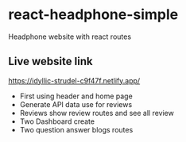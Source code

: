 # react-headphone-simple

Headphone website with react routes

## Live website link
https://idyllic-strudel-c9f47f.netlify.app/


* First using header and home page
* Generate API data use for reviews
* Reviews show review routes and see all review
* Two Dashboard create
* Two question answer blogs routes 



